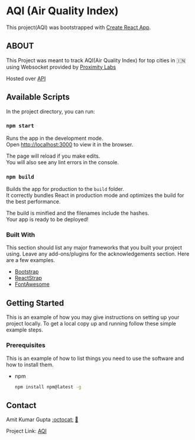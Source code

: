 # AQI (Air Quality Index)

This project(AQI) was bootstrapped with [Create React App](https://github.com/facebook/create-react-app).

## ABOUT
This Project was meant to track AQI(Air Quality Index) for top cities in :india: using Websocket provided by [Proximity Labs](https://www.proximity.tech/)

Hosted over [API](https://hrik-aqi.herokuapp.com)

## Available Scripts

In the project directory, you can run:

### `npm start`

Runs the app in the development mode.\
Open [http://localhost:3000](http://localhost:3000) to view it in the browser.

The page will reload if you make edits.\
You will also see any lint errors in the console.

### `npm build`

Builds the app for production to the `build` folder.\
It correctly bundles React in production mode and optimizes the build for the best performance.

The build is minified and the filenames include the hashes.\
Your app is ready to be deployed!


### Built With

This section should list any major frameworks that you built your project using. Leave any add-ons/plugins for the acknowledgements section. Here are a few examples.
* [Bootstrap](https://www.npmjs.com/package/bootstrap)
* [ReactStrap](https://www.npmjs.com/package/reactstrap)
* [FontAwesome](https://www.npmjs.com/package/font-awesome)



<!-- GETTING STARTED -->
## Getting Started

This is an example of how you may give instructions on setting up your project locally.
To get a local copy up and running follow these simple example steps.

### Prerequisites

This is an example of how to list things you need to use the software and how to install them.
* npm
  ```sh
  npm install npm@latest -g
  ```

<!-- CONTACT -->
## Contact

Amit Kumar Gupta [:octocat:](https://github/hriks) [:email:](mailto:hriksss@gmail.com)

Project Link: [AQI](https://github.com/hriks/aqi)

